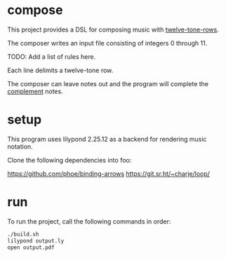 # compose

This project provides a DSL for composing music with [twelve-tone-rows](https://en.wikipedia.org/wiki/Tone_row).

The composer writes an input file consisting of integers 0 through 11.

TODO: Add a list of rules here.

Each line delimits a twelve-tone row.

The composer can leave notes out and the program will complete the
[complement](https://en.wikipedia.org/wiki/Complement_(music)#Aggregate_complementation)
notes.

# setup

This program uses lilypond 2.25.12 as a backend for rendering music notation.

Clone the following dependencies into foo:

https://github.com/phoe/binding-arrows
https://git.sr.ht/~charje/loop/

# run

To run the project, call the following commands in order:

```sh
./build.sh
lilypond output.ly
open output.pdf
```
